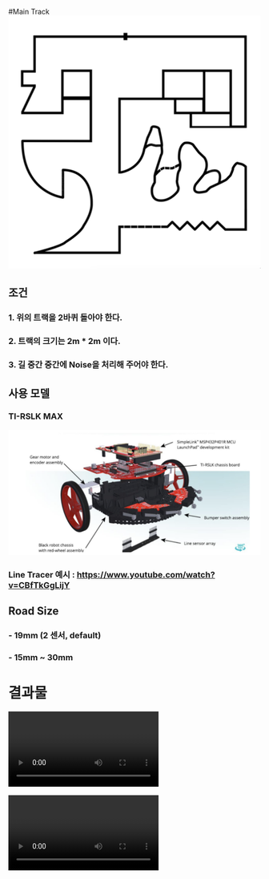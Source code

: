 #Main Track
![MainTrack](./main_track_noise.png)

## 조건
### 1. 위의 트랙을 2바퀴 돌아야 한다.
### 2. 트랙의 크기는 2m * 2m 이다.
### 3. 길 중간 중간에 Noise을 처리해 주어야 한다.


## 사용 모델
### TI-RSLK MAX
![Model](./model.png)

### Line Tracer 예시 : https://www.youtube.com/watch?v=CBfTkGgLijY


## Road Size
### - 19mm (2 센서, default)
### - 15mm ~ 30mm


# 결과물
![solved1](./solved1.mp4)

![solved2](./solved2.mp4)